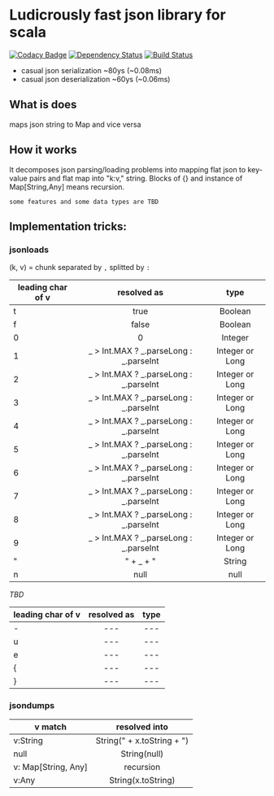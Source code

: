 # Ludicrously fast json library for scala

[![Codacy Badge](https://api.codacy.com/project/badge/Grade/7d84fbd2dcee449885b39c5b1a77c443)](https://www.codacy.com/app/jan-cajthaml/json?utm_source=github.com&amp;utm_medium=referral&amp;utm_content=jancajthaml-scala/json&amp;utm_campaign=Badge_Grade) [![Dependency Status](https://www.versioneye.com/user/projects/57dc1a3f500a3100425c97b3/badge.svg?style=flat-square)](https://www.versioneye.com/user/projects/57dc1a3f500a3100425c97b3) [![Build Status](https://travis-ci.org/jancajthaml-scala/json.svg?branch=master)](https://travis-ci.org/jancajthaml-scala/json)

* casual json serialization ~80ys (~0.08ms)
* casual json deserialization ~60ys (~0.06ms)

## What is does

maps json string to Map and vice versa

## How it works

It decomposes json parsing/loading problems into mapping flat json to key-value pairs and
flat map into "k:v," string. Blocks of {} and instance of Map[String,Any] means recursion.

`some features and some data types are TBD` 

## Implementation tricks:

### jsonloads

(k, v) = chunk separated by `,` splitted by `:`

| leading char of v | resolved as                            | type            |
| ----------------- |:--------------------------------------:|:---------------:|
| t                 | true                                   | Boolean         |
| f                 | false                                  | Boolean         |
| 0                 | 0                                      | Integer         |
| 1                 | _ > Int.MAX ? _.parseLong : _.parseInt | Integer or Long |
| 2                 | _ > Int.MAX ? _.parseLong : _.parseInt | Integer or Long |
| 3                 | _ > Int.MAX ? _.parseLong : _.parseInt | Integer or Long |
| 4                 | _ > Int.MAX ? _.parseLong : _.parseInt | Integer or Long |
| 5                 | _ > Int.MAX ? _.parseLong : _.parseInt | Integer or Long |
| 6                 | _ > Int.MAX ? _.parseLong : _.parseInt | Integer or Long |
| 7                 | _ > Int.MAX ? _.parseLong : _.parseInt | Integer or Long |
| 8                 | _ > Int.MAX ? _.parseLong : _.parseInt | Integer or Long |
| 9                 | _ > Int.MAX ? _.parseLong : _.parseInt | Integer or Long |
| "                 | " + _ + "                              | String          |
| n                 | null                                   | null            |

*TBD*

| leading char of v | resolved as                            | type            |
| ----------------- |:--------------------------------------:|:---------------:|
| -                 | ---                                    | ---             |
| u                 | ---                                    | ---             |
| e                 | ---                                    | ---             |
| {                 | ---                                    | ---             |
| }                 | ---                                    | ---             |

### jsondumps

| v match             | resolved into              |
| ------------------- |:--------------------------:|
| v:String            | String(" + x.toString + ") |
| null                | String(null)               |
| v: Map[String, Any] | recursion                  |
| v:Any               | String(x.toString)         |
